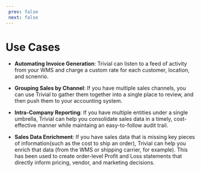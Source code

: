```yaml
---
 prev: false
 next: false
---
```


# Use Cases

- **Automating Invoice Generation**: Trivial can listen to a feed of activity from your WMS and charge a custom rate for each customer, location, and scnenrio.

- **Grouping Sales by Channel**: If you have multiple sales channels, you can use Trivial to gather them together into a single place to review, and then push them to your accounting system.

- **Intra-Company Reporting**: If you have multiple entities under a single umbrella, Trivial can help you consolidate sales data in a timely, cost-effective manner while maintaing an easy-to-follow audit trail.

- **Sales Data Enrichment**: If you have sales data that is missing key pieces of information(such as the cost to ship an order), Trivial can help you enrich that data (from the WMS or shipping carrier, for example). This has been used to create order-level Profit and Loss statements that directly inform pricing, vendor, and marketing decisions.
